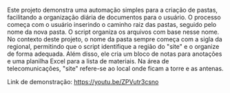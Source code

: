 Este projeto demonstra uma automação simples para a criação de pastas, facilitando a organização diária de documentos para o usuário.
O processo começa com o usuário inserindo o caminho raiz das pastas, seguido pelo nome da nova pasta. 
O script organiza os arquivos com base nesse nome.
No contexto deste projeto, o nome da pasta sempre começa com a sigla da regional, permitindo que o script identifique a região do "site" e 
o organize de forma adequada. Além disso, ele cria um bloco de notas para anotações e uma planilha Excel para a lista de materiais.
Na área de telecomunicações, "site" refere-se ao local onde ficam a torre e as antenas.

Link de demonstração: https://youtu.be/ZPVutr3csno

